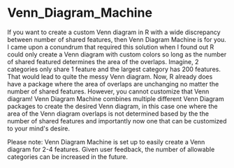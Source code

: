 # Venn_Diagram_Machine

If you want to create a custom Venn diagram in R with a wide discrepancy between number of shared features, then Venn Diagram Machine is for you. I came upon a conundrum that required this solution when I found out R could only create a Venn diagram with custom colors so long as the number of shared featured determines the area of the overlaps. Imagine, 2 categories only share 1 feature and the largest category has 200
features. That would lead to quite the messy Venn diagram. Now, R already does have a package where the area of overlaps are unchanging no matter the number of shared
features. However, you cannot customize that Venn diagram! Venn Diagram Machine combines multiple different Venn Diagram packages to create the desired Venn diagram, 
in this case one where the area of the Venn diagram overlaps is not determined based by the the number of shared features and importantly now one that can be customized to your mind's desire.

Please note: Venn Diagram Machine is set up to easily create a Venn diagram for 2-4 features. Given user feedback, the number of allowable categories can be increased in the future.
